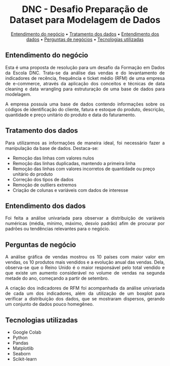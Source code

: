 <h1 align="center">DNC - Desafio Preparação de Dataset para Modelagem de Dados</h1>

<p align="center">
 <a href="#entendimento-do-negócio">Entendimento do negócio</a> •
 <a href="#tratamento-dos-dados">Tratamento dos dados</a> • 
 <a href="#entendimento-dos-dados">Entendimento dos dados</a> • 
 <a href="#perguntas-de-negócio">Perguntas de negócios</a> •  
 <a href="#tecnologias-utilizadas">Tecnologias utilizadas</a
</p>

## Entendimento do negócio
<p align="justify">
Esta é uma proposta de resolução para um desafio da Formação em Dados da Escola DNC. Trata-se da análise das vendas e do levantamento de indicadores de recência, frequência e ticket médio (RFM) de uma empresa de e-commerce, através da aplicação dos conceitos e técnicas de data cleaning e data wrangling para estruturação de uma base de dados para modelagem. 

<p align="justify">
A empresa possuía uma base de dados contendo informações sobre os códigos de identificação do cliente, fatura e estoque do produto, descrição, quantidade e preço unitário do produto e data do faturamento. 

## Tratamento dos dados
<p align="justify">
Para utilizarmos as informações de maneira ideal, foi necessário fazer a manipulação da base de dados. Destaca-se:
  
- Remoção das linhas com valores nulos
- Remoção das linhas duplicadas, mantendo a primeira linha
- Remoção das linhas com valores incorretos de quantidade ou preço unitário do produto
- Correção dos tipos de dados
- Remoção de outliers extremos
- Criação de colunas e variáveis com dados de interesse

## Entendimento dos dados
<p align="justify">
Foi feita a análise univariada para observar a distribuição de variáveis numéricas (média, mínimo, máximo, desvio padrão) afim de procurar por padrões ou tendências relevantes para o negócio.
  
## Perguntas de negócio
<p align="justify">
A análise gráfica de vendas mostrou os 10 países com maior valor em vendas, os 10 produtos mais vendidos e a evolução anual das vendas. Dela, observa-se que o Reino Unido é o maior responsável pelo total vendido e que existe um aumento considerável no volume de vendas na segunda metade do ano, começando a partir de setembro. 

<p align="justify">
A criação dos indicadores de RFM foi acompanhada da análise univariada de cada um dos indicadores, além da utilização de um boxplot para verificar a distribuição dos dados, que se mostraram dispersos, gerando um conjunto de dados pouco homegêneo. 

## Tecnologias utilizadas
- Google Colab
- Python
- Pandas
- Matplotlib
- Seaborn
- Scikit-learn
